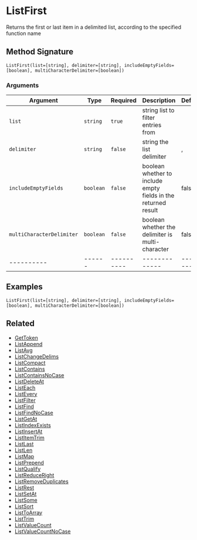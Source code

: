 # ListFirst

Returns the first or last item in a delimited list, according to the specified function name

## Method Signature

```
ListFirst(list=[string], delimiter=[string], includeEmptyFields=[boolean], multiCharacterDelimiter=[boolean])
```

### Arguments

| Argument                  | Type      | Required   | Description                                                    | Default   |
| ------------------------- | --------- | ---------- | -------------------------------------------------------------- | --------- |
| `list`                    | `string`  | `true`     | string list to filter entries from                             |           |
| `delimiter`               | `string`  | `false`    | string the list delimiter                                      | ,         |
| `includeEmptyFields`      | `boolean` | `false`    | boolean whether to include empty fields in the returned result | false     |
| `multiCharacterDelimiter` | `boolean` | `false`    | boolean whether the delimiter is multi-character               | false     |
| ----------                | ------    | ---------- | -------------                                                  | --------- |

## Examples

```
ListFirst(list=[string], delimiter=[string], includeEmptyFields=[boolean], multiCharacterDelimiter=[boolean])
```

## Related

* [GetToken](gettoken.md)
* [ListAppend](listappend.md)
* [ListAvg](listavg.md)
* [ListChangeDelims](listchangedelims.md)
* [ListCompact](listcompact.md)
* [ListContains](listcontains.md)
* [ListContainsNoCase](listcontainsnocase.md)
* [ListDeleteAt](listdeleteat.md)
* [ListEach](listeach.md)
* [ListEvery](listevery.md)
* [ListFilter](listfilter.md)
* [ListFind](listfind.md)
* [ListFindNoCase](listfindnocase.md)
* [ListGetAt](listgetat.md)
* [ListIndexExists](listindexexists.md)
* [ListInsertAt](listinsertat.md)
* [ListItemTrim](listitemtrim.md)
* [ListLast](listlast.md)
* [ListLen](listlen.md)
* [ListMap](listmap.md)
* [ListPrepend](listprepend.md)
* [ListQualify](listqualify.md)
* [ListReduceRight](listreduceright.md)
* [ListRemoveDuplicates](listremoveduplicates.md)
* [ListRest](listrest.md)
* [ListSetAt](listsetat.md)
* [ListSome](listsome.md)
* [ListSort](listsort.md)
* [ListToArray](listtoarray.md)
* [ListTrim](listtrim.md)
* [ListValueCount](listvaluecount.md)
* [ListValueCountNoCase](listvaluecountnocase.md)
